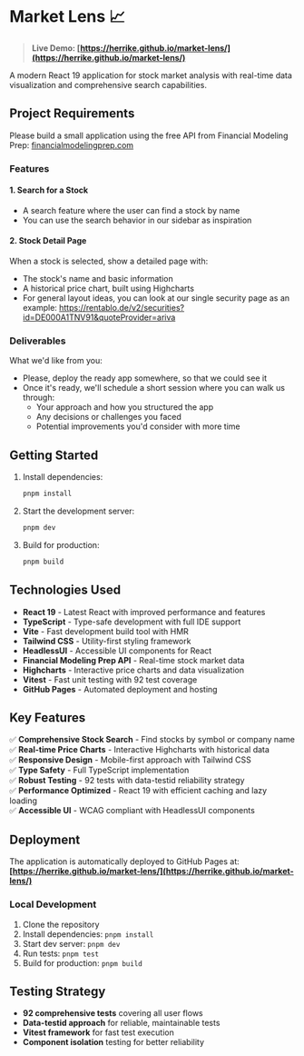 # Market Lens 📈

> **Live Demo: [https://herrike.github.io/market-lens/](https://herrike.github.io/market-lens/)**

A modern React 19 application for stock market analysis with real-time data visualization and comprehensive search capabilities.

## Project Requirements

Please build a small application using the free API from Financial Modeling Prep: [financialmodelingprep.com](https://financialmodelingprep.com)

### Features

#### 1. Search for a Stock

- A search feature where the user can find a stock by name
- You can use the search behavior in our sidebar as inspiration

#### 2. Stock Detail Page

When a stock is selected, show a detailed page with:

- The stock's name and basic information
- A historical price chart, built using Highcharts
- For general layout ideas, you can look at our single security page as an example: https://rentablo.de/v2/securities?id=DE000A1TNV91&quoteProvider=ariva

### Deliverables

What we'd like from you:

- Please, deploy the ready app somewhere, so that we could see it
- Once it's ready, we'll schedule a short session where you can walk us through:
  - Your approach and how you structured the app
  - Any decisions or challenges you faced
  - Potential improvements you'd consider with more time

## Getting Started

1. Install dependencies:

   ```bash
   pnpm install
   ```

2. Start the development server:

   ```bash
   pnpm dev
   ```

3. Build for production:
   ```bash
   pnpm build
   ```

## Technologies Used

- **React 19** - Latest React with improved performance and features
- **TypeScript** - Type-safe development with full IDE support
- **Vite** - Fast development build tool with HMR
- **Tailwind CSS** - Utility-first styling framework
- **HeadlessUI** - Accessible UI components for React
- **Financial Modeling Prep API** - Real-time stock market data
- **Highcharts** - Interactive price charts and data visualization
- **Vitest** - Fast unit testing with 92 test coverage
- **GitHub Pages** - Automated deployment and hosting

## Key Features

✅ **Comprehensive Stock Search** - Find stocks by symbol or company name  
✅ **Real-time Price Charts** - Interactive Highcharts with historical data  
✅ **Responsive Design** - Mobile-first approach with Tailwind CSS  
✅ **Type Safety** - Full TypeScript implementation  
✅ **Robust Testing** - 92 tests with data-testid reliability strategy  
✅ **Performance Optimized** - React 19 with efficient caching and lazy loading  
✅ **Accessible UI** - WCAG compliant with HeadlessUI components

## Deployment

The application is automatically deployed to GitHub Pages at:
**[https://herrike.github.io/market-lens/](https://herrike.github.io/market-lens/)**

### Local Development

1. Clone the repository
2. Install dependencies: `pnpm install`
3. Start dev server: `pnpm dev`
4. Run tests: `pnpm test`
5. Build for production: `pnpm build`

## Testing Strategy

- **92 comprehensive tests** covering all user flows
- **Data-testid approach** for reliable, maintainable tests
- **Vitest framework** for fast test execution
- **Component isolation** testing for better reliability
